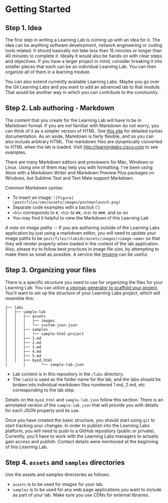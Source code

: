 # Getting Started

## Step 1. Idea

The first step in writing a Learning Lab is coming up with an idea for it. The idea can be anything software development, network engineering or coding tools related. It should basically not take less than 15 minutes or longer than 40 minutes to complete it. Ideally it would also be hands on with clear steps and objectives. If you have a larger project in mind, consider breaking it into smaller pieces that each can be an individual Learning Lab. You can then organize all of them in a learning module.

You can also extend currently available Learning Labs. Maybe you go over the Git Learning Labs and you want to add an advanced lab to that module. That would be another way in which you can contribute to the community.

## Step 2. Lab authoring - Markdown

The content that you create for the Learning Lab will have to be in Markdown format. If you are not familiar with Markdown do not worry, you can think of it as a simpler version of HTML. See [this site](http://daringfireball.net/projects/markdown/syntax) for detailed syntax documentation. As an aside, Markdown is fairly flexible, and so you can also include arbitrary HTML. The markdown files are dynamically converted to HTML when the lab is loaded. Visit <http://learninglabs.cisco.com> to see examples.

There are many Markdown editors and previewers for Mac, Windows or Linux. Using one of them may help you with formatting. I've been using Atom with a Markdown Writer and Markdown Preview Plus packages on Windows, but Sublime Text and Text Mate support Markdown.

Common Markdown syntax:

* To insert an image: `![Figure](post/files/cmx/assets/images/postmanlaunch.png)`
* Separate code examples with a bactick (\`)
* `<h1>` corresponds to `#`, `<h2>` to `##`, `<h3>` to `###`, and so on
* You may find it helpful to view the Markdown of this Learning Lab

*A note on image paths* -- If you are authoring outside of the Learning Labs application by just using a markdown editor, you will need to update your image paths to be
`post/files/<labid>/assets/images/<image-name>` so that they will render properly when loaded in the context of the lab application. Also, please try to follow best practices in image file size, by attempting to make them as small as possible. A service like [tinypng](https://tinypng.com) can be useful.

## Step 3. Organizing your files

There is a specific structure you need to use for organizing the files for your Learning Lab. You can utilize [a yeoman generator to scaffold your project](https://github.com/CiscoDevNet/generator-devnet-learninglabs).
You'll want to set up the structure of your Learning Labs project, which will resemble this:
```
├── labs
│   ├── sample-lab
│   │   ├── assets
│   │   │   ├── images
│   │   │   └── custom-json.json
│   │   ├── samples
│   │   │   └── sample-html-project
│   │   ├── 1.md
│   │   ├── 2.md
│   │   ├── 3.md
│   │   ├── 4.md
│   │   ├── 5.md
│   │   ├── byod.html
|		|		└── sample-lab.json
```

* Lab content is in this repository in the `/labs` directory.
* The `labId` is used as the folder name for the lab, and the labs should be broken into individual markdown files numbered 1.md, 2.md, etc. corresponding to the lab step.

Details on the `byod.html` and `sample-lab.json` follow this section. There is an annotated version of the `sample-lab.json` that will provide you with details for each JSON property and its use.

Once you have created the basic structure, you should start using `git` to start tracking your changes. In order to publish into the Learning Labs platform, you will need to push to a GitHub repository (public or private). Currently, you'll have to work with the Learning Labs managers to actually gain access and publish. Contact details were mentioned at the beginning of this Learning Lab.

## Step 4. `assets` and `samples` directories

Use the assets and samples directories as follows:

* `assets` is to be used for images for your lab.
* `samples` is to be used for any web page applications you want to include as part of your lab. Make sure you use CDNs for external libraries.
